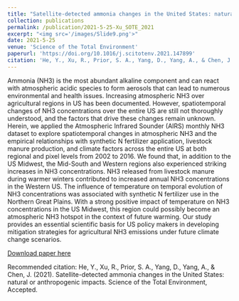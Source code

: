 ```yaml
---
title: "Satellite-detected ammonia changes in the United States: natural or anthropogenic impacts"
collection: publications
permalink: /publication/2021-5-25-Xu_SOTE_2021
excerpt: "<img src='/images/Slide9.png'>"
date: 2021-5-25
venue: 'Science of the Total Environment'
paperurl: 'https://doi.org/10.1016/j.scitotenv.2021.147899'
citation: 'He, Y., Xu, R., Prior, S. A., Yang, D., Yang, A., & Chen, J. (2021). Satellite-detected ammonia changes in the United States: natural or anthropogenic impacts. Science of the Total Environment, Accepted.'
---
```

Ammonia (NH3) is the most abundant alkaline component and can react with atmospheric acidic species to form aerosols that can lead to numerous environmental and health issues. Increasing atmospheric NH3 over agricultural regions in US has been documented. However, spatiotemporal changes of NH3 concentrations over the entire US are still not thoroughly understood, and the factors that drive these changes remain unknown. Herein, we applied the Atmospheric Infrared Sounder (AIRS) monthly NH3 dataset to explore spatiotemporal changes in atmospheric NH3 and the empirical relationships with synthetic N fertilizer application, livestock manure production, and climate factors across the entire US at both regional and pixel levels from 2002 to 2016. We found that, in addition to the US Midwest, the Mid-South and Western regions also experienced striking increases in NH3 concentrations. NH3 released from livestock manure during warmer winters contributed to increased annual NH3 concentrations in the Western US. The influence of temperature on temporal evolution of NH3 concentrations was associated with synthetic N fertilizer use in the Northern Great Plains. With a strong positive impact of temperature on NH3 concentrations in the US Midwest, this region could possibly become an atmospheric NH3 hotspot in the context of future warming. Our study provides an essential scientific basis for US policy makers in developing mitigation strategies for agricultural NH3 emissions under future climate change scenarios.

[Download paper here](https://doi.org/10.1016/j.scitotenv.2021.147899)

Recommended citation: He, Y., Xu, R., Prior, S. A., Yang, D., Yang, A., & Chen, J. (2021). Satellite-detected ammonia changes in the United States: natural or anthropogenic impacts. Science of the Total Environment, Accepted.
